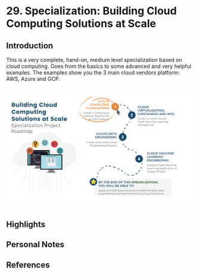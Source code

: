 # 29. Specialization: Building Cloud Computing Solutions at Scale

## Introduction

This is a very complete, hand-on, medium level specialization based on cloud computing. Goes from the basics to some advanced and very helpful examples. The examples show you the 3 main cloud vendors platform: AWS, Azure and GCP.

![The Roadmap](/images/cloud_specialization_the_roadmap.png)

## Highlights


## Personal Notes


## References
